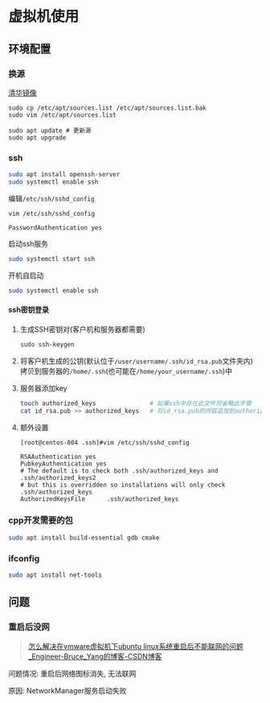 # 虚拟机使用

## 环境配置

### 换源

[清华镜像](https://mirror.tuna.tsinghua.edu.cn/help/ubuntu/)

```shell
sudo cp /etc/apt/sources.list /etc/apt/sources.list.bak
sudo vim /etc/apt/sources.list

sudo apt update # 更新源
sudo apt upgrade
```



### ssh

```bash
sudo apt install openssh-server
sudo systemctl enable ssh
```

编辑`/etc/ssh/sshd_config`

```shell
vim /etc/ssh/sshd_config
```

```config
PasswordAuthentication yes
```

启动ssh服务

```bash
sudo systemctl start ssh
```

开机自启动

```bash
sudo systemctl enable ssh
```

#### ssh密钥登录

1. 生成SSH密钥对(客户机和服务器都需要)

   ```bash
   sudo ssh-keygen
   ```

2. 将客户机生成的公钥(默认位于`/user/username/.ssh/id_rsa.pub`文件夹内) 拷贝到服务器的`/home/.ssh`(也可能在`/home/your_username/.ssh`)中

3. 服务器添加key

   ```bash
   touch authorized_keys               # 如果ssh中存在此文件则省略此步骤
   cat id_rsa.pub >> authorized_keys   # 将id_rsa.pub的内容追加到authorized_keys
   ```

4. 额外设置

   ```config
   [root@centos-004 .ssh]#vim /etc/ssh/sshd_config
   
   RSAAuthentication yes
   PubkeyAuthentication yes
   # The default is to check both .ssh/authorized_keys and .ssh/authorized_keys2
   # but this is overridden so installations will only check .ssh/authorized_keys
   AuthorizedKeysFile      .ssh/authorized_keys
   ```

   

### cpp开发需要的包

```bash
sudo apt install build-essential gdb cmake
```

### ifconfig

```bash
sudo apt install net-tools
```





## 问题

### 重启后没网

>  [怎么解决在vmware虚拟机下ubuntu linux系统重启后不能联网的问题_Engineer-Bruce_Yang的博客-CSDN博客](https://blog.csdn.net/morixinguan/article/details/118886890)

问题情况: 重启后网络图标消失, 无法联网

原因: NetworkManager服务启动失败